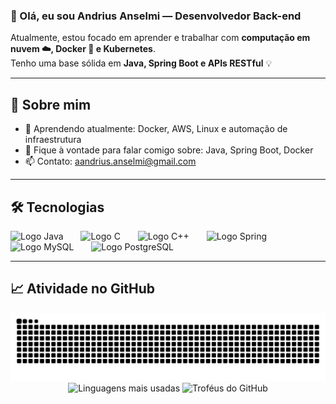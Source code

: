 <h3 align="left">👋 Olá, eu sou Andrius Anselmi — Desenvolvedor Back-end</h3>

<p align="left">
  Atualmente, estou focado em aprender e trabalhar com <strong>computação em nuvem ☁️, Docker 🐳 e Kubernetes</strong>.<br>
  Tenho uma base sólida em <strong>Java, Spring Boot e APIs RESTful</strong> 💡
</p>

<hr>

<h2 align="left">🧠 Sobre mim</h2>

<ul align="left">
  <li>🌱 Aprendendo atualmente: Docker, AWS, Linux e automação de infraestrutura</li>
  <li>💬 Fique à vontade para falar comigo sobre: Java, Spring Boot, Docker</li>
  <li>📫 Contato: <a href="mailto:aandrius.anselmi@gmail.com">aandrius.anselmi@gmail.com</a></li>
</ul>

<hr>

<h2 align="left">🛠️ Tecnologias</h2>

<div align="left">
  <img src="https://skillicons.dev/icons?i=java" height="60" alt="Logo Java" />
  <img width="20" />
  <img src="https://skillicons.dev/icons?i=c" height="60" alt="Logo C" />
  <img width="20" />
  <img src="https://skillicons.dev/icons?i=cpp" height="60" alt="Logo C++" />
  <img width="20" />
  <img src="https://skillicons.dev/icons?i=spring" height="60" alt="Logo Spring" />
  <img width="20" />
  <img src="https://skillicons.dev/icons?i=mysql" height="60" alt="Logo MySQL" />
  <img width="20" />
  <img src="https://skillicons.dev/icons?i=postgres" height="60" alt="Logo PostgreSQL" />
</div>

<hr>

<h2 align="left">📈 Atividade no GitHub</h2>

<img src="https://raw.githubusercontent.com/Andrius-Anselmi/Andrius-Anselmi/output/snake.svg" alt="Animação Snake mostrando minha atividade no GitHub" />

<br>

<div align="center">
<!--   <img src="https://github-readme-stats.vercel.app/api?username=Andrius-Anselmi&hide_title=false&hide_rank=false&show_icons=true&include_all_commits=true&count_private=true&disable_animations=false&theme=github_dark&locale=pt-br&hide_border=false&order=1" height="150" alt="Estatísticas do GitHub" /> -->
  <img src="https://github-readme-stats.vercel.app/api/top-langs?username=Andrius-Anselmi&locale=pt-br&hide_title=false&layout=compact&card_width=320&langs_count=5&theme=github_dark&hide_border=false&order=2" height="150" alt="Linguagens mais usadas" />
  <img src="https://github-profile-trophy.vercel.app?username=Andrius-Anselmi&theme=tokyonight&column=-1&row=1&margin-w=9&margin-h=8&no-bg=true&no-frame=false&order=4" height="150" alt="Troféus do GitHub" />
</div>
